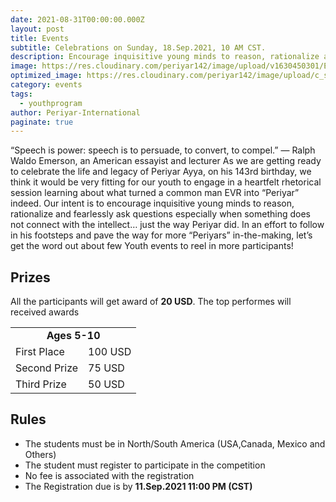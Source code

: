 ```yaml
---
date: 2021-08-31T00:00:00.000Z
layout: post
title: Events
subtitle: Celebrations on Sunday, 18.Sep.2021, 10 AM CST.
description: Encourage inquisitive young minds to reason, rationalize and fearlessly ask questions especially when something does not connect with the intellect…
image: https://res.cloudinary.com/periyar142/image/upload/v1630450301/Events_v5cbtp.jpg
optimized_image: https://res.cloudinary.com/periyar142/image/upload/c_scale,w_380/v1630450301/Events_v5cbtp.jpg
category: events
tags:
  - youthprogram
author: Periyar-International
paginate: true
---
```


“Speech is power: speech is to persuade, to convert, to compel.”
— Ralph Waldo Emerson, an American essayist and lecturer
As we are getting ready to celebrate the life and legacy of Periyar Ayya, on his 143rd birthday, we think it would be very fitting for our youth to engage in a heartfelt rhetorical session learning about what turned a common man EVR into “Periyar” indeed. Our intent is to encourage inquisitive young minds to reason, rationalize and fearlessly ask questions especially when something does not connect with the intellect… just the way Periyar did.   In an effort to follow in his footsteps and pave the way for more “Periyars” in-the-making, let’s get the word out about few Youth events to reel in more participants!


## Prizes

All the participants will get award of <strong>20 USD</strong>. The top performes will received awards 


<table>
<tbody>
  <tr>
    <td colspan=2><center><strong>Ages 5-10</strong></center></td>
  </tr>
  <tr>
    <td>First Place</td>
    <td>100 USD</td>
  </tr>
   <tr>
    <td>Second Prize</td>
    <td>75 USD</td>
  </tr>
   <tr>
    <td>Third Prize</td>
    <td>50 USD</td>
  </tr>
</tbody>
</table>

## Rules

* The students must be in North/South America (USA,Canada, Mexico and Others)
* The student must register to participate in the competition
* No fee is associated with the registration
* The Registration due is by <strong>11.Sep.2021 11:00 PM (CST)</strong>







